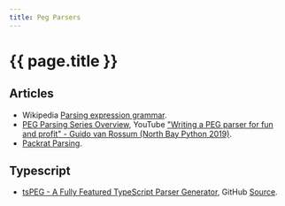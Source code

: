 ```yaml
---
title: Peg Parsers
---
```


# {{ page.title }}

## Articles
* Wikipedia [Parsing expression grammar](https://en.wikipedia.org/wiki/Parsing_expression_grammar).
* [PEG Parsing Series Overview](https://medium.com/@gvanrossum_83706/peg-parsing-series-de5d41b2ed60), YouTube ["Writing a PEG parser for fun and profit" - Guido van Rossum (North Bay Python 2019)](https://youtu.be/QppWTvh7_sI).
* [Packrat Parsing](https://bford.info/packrat/).

## Typescript
* [tsPEG - A Fully Featured TypeScript Parser Generator](https://vey.ie/2019/11/27/tsPEG.html), GitHub [Source](https://github.com/EoinDavey/tsPEG).
